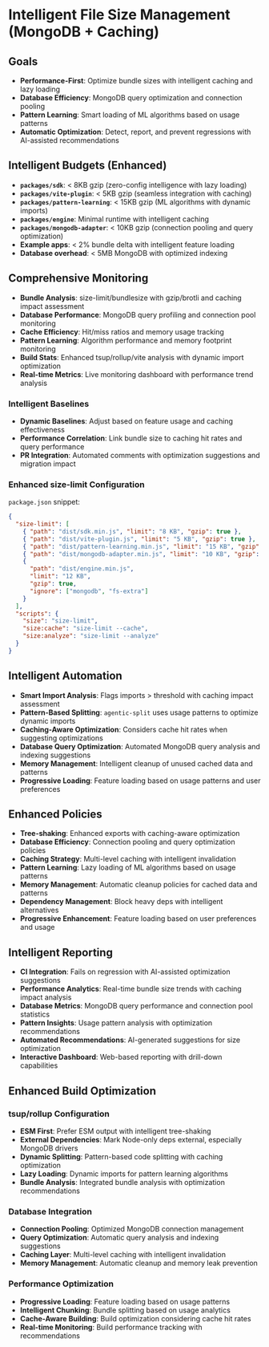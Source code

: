 # Intelligent File Size Management (MongoDB + Caching)

## Goals

- **Performance-First**: Optimize bundle sizes with intelligent caching and lazy loading
- **Database Efficiency**: MongoDB query optimization and connection pooling
- **Pattern Learning**: Smart loading of ML algorithms based on usage patterns
- **Automatic Optimization**: Detect, report, and prevent regressions with AI-assisted recommendations

## Intelligent Budgets (Enhanced)

- **`packages/sdk`**: < 8KB gzip (zero-config intelligence with lazy loading)
- **`packages/vite-plugin`**: < 5KB gzip (seamless integration with caching)
- **`packages/pattern-learning`**: < 15KB gzip (ML algorithms with dynamic imports)
- **`packages/engine`**: Minimal runtime with intelligent caching
- **`packages/mongodb-adapter`**: < 10KB gzip (connection pooling and query optimization)
- **Example apps**: < 2% bundle delta with intelligent feature loading
- **Database overhead**: < 5MB MongoDB with optimized indexing

## Comprehensive Monitoring

- **Bundle Analysis**: size-limit/bundlesize with gzip/brotli and caching impact assessment
- **Database Performance**: MongoDB query profiling and connection pool monitoring
- **Cache Efficiency**: Hit/miss ratios and memory usage tracking
- **Pattern Learning**: Algorithm performance and memory footprint monitoring
- **Build Stats**: Enhanced tsup/rollup/vite analysis with dynamic import optimization
- **Real-time Metrics**: Live monitoring dashboard with performance trend analysis

### Intelligent Baselines

- **Dynamic Baselines**: Adjust based on feature usage and caching effectiveness
- **Performance Correlation**: Link bundle size to caching hit rates and query performance
- **PR Integration**: Automated comments with optimization suggestions and migration impact

### Enhanced size-limit Configuration

`package.json` snippet:

```json
{
  "size-limit": [
    { "path": "dist/sdk.min.js", "limit": "8 KB", "gzip": true },
    { "path": "dist/vite-plugin.js", "limit": "5 KB", "gzip": true },
    { "path": "dist/pattern-learning.min.js", "limit": "15 KB", "gzip": true },
    { "path": "dist/mongodb-adapter.min.js", "limit": "10 KB", "gzip": true },
    {
      "path": "dist/engine.min.js",
      "limit": "12 KB",
      "gzip": true,
      "ignore": ["mongodb", "fs-extra"]
    }
  ],
  "scripts": {
    "size": "size-limit",
    "size:cache": "size-limit --cache",
    "size:analyze": "size-limit --analyze"
  }
}
```

## Intelligent Automation

- **Smart Import Analysis**: Flags imports > threshold with caching impact assessment
- **Pattern-Based Splitting**: `agentic-split` uses usage patterns to optimize dynamic imports
- **Caching-Aware Optimization**: Considers cache hit rates when suggesting optimizations
- **Database Query Optimization**: Automated MongoDB query analysis and indexing suggestions
- **Memory Management**: Intelligent cleanup of unused cached data and patterns
- **Progressive Loading**: Feature loading based on usage patterns and user preferences

## Enhanced Policies

- **Tree-shaking**: Enhanced exports with caching-aware optimization
- **Database Efficiency**: Connection pooling and query optimization policies
- **Caching Strategy**: Multi-level caching with intelligent invalidation
- **Pattern Learning**: Lazy loading of ML algorithms based on usage patterns
- **Memory Management**: Automatic cleanup policies for cached data and patterns
- **Dependency Management**: Block heavy deps with intelligent alternatives
- **Progressive Enhancement**: Feature loading based on user preferences and usage

## Intelligent Reporting

- **CI Integration**: Fails on regression with AI-assisted optimization suggestions
- **Performance Analytics**: Real-time bundle size trends with caching impact analysis
- **Database Metrics**: MongoDB query performance and connection pool statistics
- **Pattern Insights**: Usage pattern analysis with optimization recommendations
- **Automated Recommendations**: AI-generated suggestions for size optimization
- **Interactive Dashboard**: Web-based reporting with drill-down capabilities

## Enhanced Build Optimization

### tsup/rollup Configuration

- **ESM First**: Prefer ESM output with intelligent tree-shaking
- **External Dependencies**: Mark Node-only deps external, especially MongoDB drivers
- **Dynamic Splitting**: Pattern-based code splitting with caching optimization
- **Lazy Loading**: Dynamic imports for pattern learning algorithms
- **Bundle Analysis**: Integrated bundle analysis with optimization recommendations

### Database Integration

- **Connection Pooling**: Optimized MongoDB connection management
- **Query Optimization**: Automatic query analysis and indexing suggestions
- **Caching Layer**: Multi-level caching with intelligent invalidation
- **Memory Management**: Automatic cleanup and memory leak prevention

### Performance Optimization

- **Progressive Loading**: Feature loading based on usage patterns
- **Intelligent Chunking**: Bundle splitting based on usage analytics
- **Cache-Aware Building**: Build optimization considering cache hit rates
- **Real-time Monitoring**: Build performance tracking with recommendations
